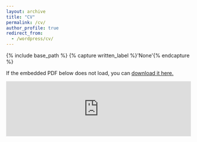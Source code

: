 ```yaml
---
layout: archive
title: "CV"
permalink: /cv/
author_profile: true
redirect_from:
  - /wordpress/cv/
---
```



{% include base_path %}
{% capture written_label %}'None'{% endcapture %}

If the embedded PDF below does not load, you can <u><a href="https://yuanzhengwen.github.io/files/CV_WYZ_Final.pdf">download it here.</a></u>
<br/>

<embed src="https://yuanzhengwen.github.io/files/CV_WYZ_Final.pdf" type="application/pdf" width="100%" />
